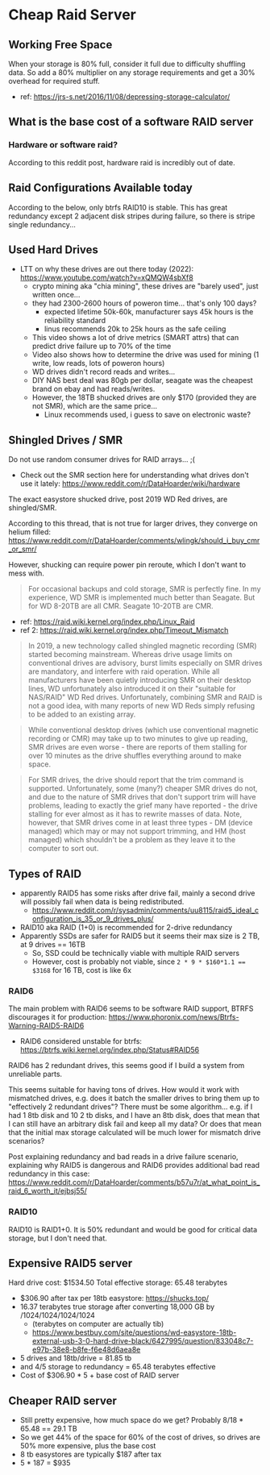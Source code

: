 # Cheap Raid Server


## Working Free Space

When your storage is 80% full, consider it full due to difficulty shuffling data. So add a 80% multiplier on any storage requirements and get a 30% overhead for required stuff.

- ref: https://jrs-s.net/2016/11/08/depressing-storage-calculator/

## What is the base cost of a software RAID server

### Hardware or software raid?

According to this reddit post, hardware raid is incredibly out of date.


## Raid Configurations Available today

According to the below, only btrfs RAID10 is stable. This has great redundancy except 2 adjacent disk stripes during failure, so there is stripe single redundancy...


## Used Hard Drives

- LTT on why these drives are out there today (2022): https://www.youtube.com/watch?v=xQMQW4sbXf8
  - crypto mining aka "chia mining", these drives are "barely used", just written once...
  - they had 2300-2600 hours of poweron time... that's only 100 days?
    - expected lifetime 50k-60k, manufacturer says 45k hours is the reliability standard
    - linus recommends 20k to 25k hours as the safe ceiling
  - This video shows a lot of drive metrics (SMART attrs) that can predict drive failure up to 70% of the time
  - Video also shows how to determine the drive was used for mining (1 write, low reads, lots of poweron hours)
  - WD drives didn't record reads and writes...
  - DIY NAS best deal was 80gb per dollar, seagate was the cheapest brand on ebay and had reads/writes.
  - However, the 18TB shucked drives are only $170 (provided they are not SMR), which are the same price...
    - Linux recommends used, i guess to save on electronic waste?


## Shingled Drives / SMR

Do not use random consumer drives for RAID arrays... ;(

- Check out the SMR section here for understanding what drives don't use it lately: https://www.reddit.com/r/DataHoarder/wiki/hardware

The exact easystore shucked drive, post 2019 WD Red drives, are shingled/SMR.

According to this thread, that is not true for larger drives, they converge on helium filled: https://www.reddit.com/r/DataHoarder/comments/wlingk/should_i_buy_cmr_or_smr/

However, shucking can require power pin reroute, which I don't want to mess with.

> For occasional backups and cold storage, SMR is perfectly fine. In my experience, WD SMR is implemented much better than Seagate. But for WD 8-20TB are all CMR. Seagate 10-20TB are CMR.

- ref: https://raid.wiki.kernel.org/index.php/Linux_Raid
- ref 2: https://raid.wiki.kernel.org/index.php/Timeout_Mismatch

> In 2019, a new technology called shingled magnetic recording (SMR) started becoming mainstream. Whereas drive usage limits on conventional drives are advisory, burst limits especially on SMR drives are mandatory, and interfere with raid operation. While all manufacturers have been quietly introducing SMR on their desktop lines, WD unfortunately also introduced it on their "suitable for NAS/RAID" WD Red drives. Unfortunately, combining SMR and RAID is not a good idea, with many reports of new WD Reds simply refusing to be added to an existing array.

> While conventional desktop drives (which use conventional magnetic recording or CMR) may take up to two minutes to give up reading, SMR drives are even worse - there are reports of them stalling for over 10 minutes as the drive shuffles everything around to make space.

> For SMR drives, the drive should report that the trim command is supported. Unfortunately, some (many?) cheaper SMR drives do not, and due to the nature of SMR drives that don't support trim will have problems, leading to exactly the grief many have reported - the drive stalling for ever almost as it has to rewrite masses of data. Note, however, that SMR drives come in at least three types - DM (device managed) which may or may not support trimming, and HM (host managed) which shouldn't be a problem as they leave it to the computer to sort out. 


## Types of RAID

- apparently RAID5 has some risks after drive fail, mainly a second drive will possibly fail when data is being redistributed.
  - https://www.reddit.com/r/sysadmin/comments/uu8115/raid5_ideal_configuration_is_35_or_9_drives_plus/
- RAID10 aka RAID (1+0) is recommended for 2-drive redundancy
- Apparently SSDs are safer for RAID5 but it seems their max size is 2 TB, at 9 drives == 16TB
  - So, SSD could be technically viable with multiple RAID servers
  - However, cost is probably not viable, since `2 * 9 * $160*1.1 == $3168` for 16 TB, cost is like 6x


### RAID6

The main problem with RAID6 seems to be software RAID support, BTRFS discourages it for production: https://www.phoronix.com/news/Btrfs-Warning-RAID5-RAID6

- RAID6 considered unstable for btrfs: https://btrfs.wiki.kernel.org/index.php/Status#RAID56

RAID6 has 2 redundant drives, this seems good if I build a system from unreliable parts.

This seems suitable for having tons of drives. How would it work with mismatched drives, e.g. does it batch the smaller drives to bring them up to "effectively 2 redundant drives"? There must be some algorithm... e.g. if I had 1 8tb disk and 10 2 tb disks, and I have an 8tb disk, does that mean that I can still have an arbitrary disk fail and keep all my data? Or does that mean that the initial max storage calculated will be much lower for mismatch drive scenarios?

Post explaining redundancy and bad reads in a drive failure scenario, explaining why RAID5 is dangerous and RAID6 provides additional bad read redundancy in this case: https://www.reddit.com/r/DataHoarder/comments/b57u7r/at_what_point_is_raid_6_worth_it/ejbsj55/



### RAID10

RAID10 is RAID1+0. It is 50% redundant and would be good for critical data storage, but I don't need that.


## Expensive RAID5 server

Hard drive cost: $1534.50
Total effective storage: 65.48 terabytes

- $306.90 after tax per 18tb easystore: https://shucks.top/
- 16.37 terabytes true storage after converting 18,000 GB by /1024/1024/1024/1024
  - (terabytes on computer are actually tib)
  - https://www.bestbuy.com/site/questions/wd-easystore-18tb-external-usb-3-0-hard-drive-black/6427995/question/833048c7-e97b-38e8-b8fe-f6e48d6aea8e
- 5 drives and 18tb/drive = 81.85 tb
- and 4/5 storage to redundancy = 65.48 terabytes effective
- Cost of $306.90 * 5 + base cost of RAID server


## Cheaper RAID server

- Still pretty expensive, how much space do we get?  Probably 8/18 * 65.48 == 29.1 TB
- So we get 44% of the space for 60% of the cost of drives, so drives are 50% more expensive, plus the base cost
- 8 tb easystores are typically $187 after tax
- 5 * 187 = $935

